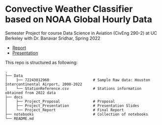 # Convective Weather Classifier based on NOAA Global Hourly Data
Semester Project for course Data Science in Aviation (CivEng 290-2) at UC Berkeley with Dr. Banavar Sridhar, Spring 2022

- [Report](https://github.com/6shun/aviation-thunder/blob/main/docs/Project_Report.pdf)
- [Presentation](https://github.com/6shun/aviation-thunder/blob/main/docs/Project_Presentation.pdf)

This repo is structured as following:

```
.
├── Data                            
│    ├── 72243012960                    # Sample Raw data: Houston Intercontinental Airport, 2000-2022
│    └── StationReference.csv           # Stations information obtained from 2022 data
├── docs                                 
│    ├── Project_Proposal               # Proposal
│    ├── Project_Presentation           # Presentation Slides
│    └── Project_Report                 # Final Report
├── notebooks                           # Collection of notebooks
└── README.md
```